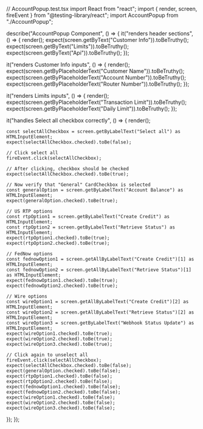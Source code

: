// AccountPopup.test.tsx
import React from "react";
import { render, screen, fireEvent } from "@testing-library/react";
import AccountPopup from "./AccountPopup";

describe("AccountPopup Component", () => {
  it("renders header sections", () => {
    render(<AccountPopup />);
    expect(screen.getByText("Customer Info")).toBeTruthy();
    expect(screen.getByText("Limits")).toBeTruthy();
    expect(screen.getByText("Api")).toBeTruthy();
  });

  it("renders Customer Info inputs", () => {
    render(<AccountPopup />);
    expect(screen.getByPlaceholderText("Customer Name")).toBeTruthy();
    expect(screen.getByPlaceholderText("Account Number")).toBeTruthy();
    expect(screen.getByPlaceholderText("Router Number")).toBeTruthy();
  });

  it("renders Limits inputs", () => {
    render(<AccountPopup />);
    expect(screen.getByPlaceholderText("Transaction Limit")).toBeTruthy();
    expect(screen.getByPlaceholderText("Daily Limit")).toBeTruthy();
  });

  it("handles Select all checkbox correctly", () => {
    render(<AccountPopup />);

    const selectAllCheckbox = screen.getByLabelText("Select all") as HTMLInputElement;
    expect(selectAllCheckbox.checked).toBe(false);

    // Click select all
    fireEvent.click(selectAllCheckbox);

    // After clicking, checkbox should be checked
    expect(selectAllCheckbox.checked).toBe(true);

    // Now verify that "General" CardCheckbox is selected
    const generalOption = screen.getByLabelText("Account Balance") as HTMLInputElement;
    expect(generalOption.checked).toBe(true);

    // US RTP options
    const rtpOption1 = screen.getByLabelText("Create Credit") as HTMLInputElement;
    const rtpOption2 = screen.getByLabelText("Retrieve Status") as HTMLInputElement;
    expect(rtpOption1.checked).toBe(true);
    expect(rtpOption2.checked).toBe(true);

    // FedNow options
    const fednowOption1 = screen.getAllByLabelText("Create Credit")[1] as HTMLInputElement;
    const fednowOption2 = screen.getAllByLabelText("Retrieve Status")[1] as HTMLInputElement;
    expect(fednowOption1.checked).toBe(true);
    expect(fednowOption2.checked).toBe(true);

    // Wire options
    const wireOption1 = screen.getAllByLabelText("Create Credit")[2] as HTMLInputElement;
    const wireOption2 = screen.getAllByLabelText("Retrieve Status")[2] as HTMLInputElement;
    const wireOption3 = screen.getByLabelText("Webhook Status Update") as HTMLInputElement;
    expect(wireOption1.checked).toBe(true);
    expect(wireOption2.checked).toBe(true);
    expect(wireOption3.checked).toBe(true);

    // Click again to unselect all
    fireEvent.click(selectAllCheckbox);
    expect(selectAllCheckbox.checked).toBe(false);
    expect(generalOption.checked).toBe(false);
    expect(rtpOption1.checked).toBe(false);
    expect(rtpOption2.checked).toBe(false);
    expect(fednowOption1.checked).toBe(false);
    expect(fednowOption2.checked).toBe(false);
    expect(wireOption1.checked).toBe(false);
    expect(wireOption2.checked).toBe(false);
    expect(wireOption3.checked).toBe(false);
  });
});
